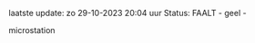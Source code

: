 laatste update: 
zo 29-10-2023 20:04   uur 
Status: FAALT - geel - 
<div class="service Y">microstation</div>
